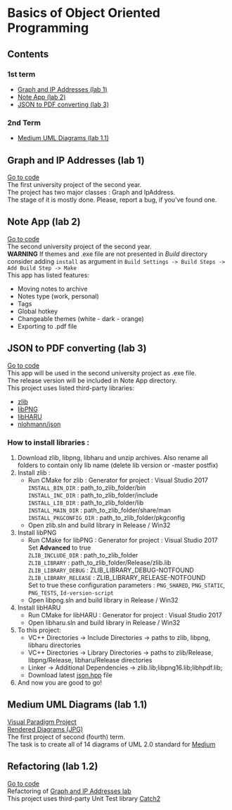 # Basics of Object Oriented Programming

## Contents
### 1st term
* [Graph and IP Addresses (lab 1)](#graph-and-ip-addresses-lab-1)
* [Note App (lab 2)](#note-app-lab-2)
* [JSON to PDF converting (lab 3)](#json-to-pdf-converting-lab-3)
### 2nd Term
* [Medium UML Diagrams (lab 1.1)](#medium-uml-diagrams-lab-1)

## Graph and IP Addresses (lab 1)
[Go to code](https://github.com/knu-2nd-tochanenko/OOP/tree/master/Algorithms%2C%20Qt%20and%20Libraries/Graph-IP-Addresses)\
The first university project of the second year.\
The project has two major classes : Graph and IpAddress.\
The stage of it is mostly done. Please, report a bug, if you've found one.

## Note App (lab 2)
[Go to code](https://github.com/knu-2nd-tochanenko/OOP/tree/master/Algorithms%2C%20Qt%20and%20Libraries/Note-App)\
The second university project of the second year.\
**WARNING** If themes and .exe file are not presented in *Build* directory consider adding `install` as argument in `Build Settings -> Build Steps -> Add Build Step -> Make`\
This app has listed features:
* Moving notes to archive
* Notes type (work, personal)
* Tags
* Global hotkey
* Changeable themes (white - dark - orange)
* Exporting to .pdf file

## JSON to PDF converting (lab 3)
[Go to code](https://github.com/knu-2nd-tochanenko/OOP/tree/master/Algorithms%2C%20Qt%20and%20Libraries/JsonToPdf)\
This app will be used in the second university project as .exe file.\
The release version will be included in Note App directory.\
This project uses listed third-party libraries:
* [zlib](http://www.zlib.net/)
* [libPNG](http://www.libpng.org/)
* [libHARU](http://libharu.org/)
* [nlohmann/json](https://github.com/nlohmann/json)

### How to install libraries :
1. Download zlib, libpng, libharu and unzip archives. Also rename all folders to contain only lib name (delete lib version or -master postfix)
2. Install zlib :
    - Run CMake for zlib :
        Generator for project : Visual Studio 2017\
        `INSTALL_BIN_DIR` : path_to_zlib_folder/bin\
        `INSTALL_INC_DIR` : path_to_zlib_folder/include\
        `INSTALL_LIB_DIR` : path_to_zlib_folder/lib\
        `INSTALL_MAIN_DIR` : path_to_zlib_folder/share/man\
        `INSTALL_PKGCONFIG_DIR` : path_to_zlib_folder/pkgconfig
    - Open zlib.sln and build library in Release / Win32
2. Install libPNG
    - Run CMake for libPNG :
        Generator for project : Visual Studio 2017\
        Set **Advanced** to true\
        `ZLIB_INCLUDE_DIR` : path_to_zlib_folder\
        `ZLIB_LIBRARY` : path_to_zlib_folder/Release/zlib.lib\
        `ZLIB_LIBRARY_DEBUG` : ZLIB_LIBRARY_DEBUG-NOTFOUND\
        `ZLIB_LIBRARY_RELEASE` : ZLIB_LIBRARY_RELEASE-NOTFOUND\
        Set to true these configuration parameters : `PNG_SHARED`, `PNG_STATIC`, `PNG_TESTS`, `Id-version-script`
    - Open libpng.sln and build library in Release / Win32
3. Install libHARU
    - Run CMake for libHARU :
        Generator for project : Visual Studio 2017
    - Open libharu.sln and build library in Release / Win32
4. To this project:
    - VC++ Directories -> Include Directories -> paths to zlib, libpng, libharu directories
    - VC++ Directories -> Library Directories -> paths to zlib/Release, libpng/Release, libharu/Release directories
    - Linker -> Additional Dependencies -> zlib.lib;libpng16.lib;libhpdf.lib;
    - Download latest [json.hpp](https://github.com/nlohmann/json/releases) file
5. And now you are good to go!

## Medium UML Diagrams (lab 1.1)
[Visual Paradigm Project](https://github.com/knu-2nd-tochanenko/OOP/tree/master/UML/1_lab)\
[Rendered Diagrams (JPG)](https://github.com/knu-2nd-tochanenko/OOP/tree/master/UML/1_lab/images)\
The first project of second (fourth) term.\
The task is to create all of 14 diagrams of UML 2.0 standard for [Medium](https://medium.com)

## Refactoring (lab 1.2)
[Go to code](https://github.com/knu-2nd-tochanenko/OOP/tree/master/UML/2_lab)\
Refactoring of [Graph and IP Addresses lab](https://github.com/knu-2nd-tochanenko/OOP/tree/master/Algorithms%2C%20Qt%20and%20Libraries/Graph-IP-Addresses)\
This project uses third-party Unit Test library [Catch2](https://github.com/catchorg/Catch2)